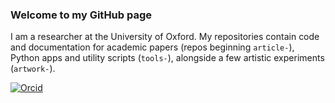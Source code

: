 ### Welcome to my GitHub page 

I am a researcher at the University of Oxford. My repositories contain code and documentation for academic papers (repos beginning `article-`), Python apps and utility scripts (`tools-`), alongside a few artistic experiments (`artwork-`). 

[![Orcid](https://img.shields.io/badge/Orcid-gray?style=flat-square&logo=ORCID)](http://orcid.org/0000-0003-3393-6027)

<!--

### Organization 

My repositories are organized as follows: 

* article-name-name
* artwork-name-name
* tools-name-name 

### Recent projects


#### High-throughput Animal Tracking Data

I built and still maintain the `R` package `atlastools`, for pre-processing high-throughput animal tracking data.
You can find our manuscript on a pre-processing pipeline for such data here [![DOI:10.1101/2020.12.15.422876](https://img.shields.io/badge/bioRxiv-doi.org/10.1101/2020.12.15.422876-<COLOR>?style=flat-square)](https://www.biorxiv.org/content/10.1101/2020.12.15.422876v3)

`atlastools` status [![R build status](https://github.com/pratikunterwegs/atlastools/workflows/R-CMD-check/badge.svg)](https://github.com/pratikunterwegs/atlastools/actions)
  [![codecov.io](https://codecov.io/github/pratikunterwegs/atlastools/coverage.svg?branch=master)](https://codecov.io/github/pratikunterwegs/atlastools/branch/master)
-->
